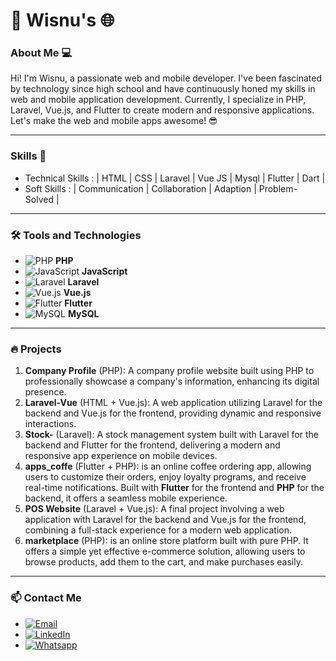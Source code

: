 # 🚀 Wisnu's 🌐

### About Me 💻

Hi! I'm Wisnu, a passionate web and mobile developer. I've been fascinated by technology since high school and have continuously honed my skills in web and mobile application development. Currently, I specialize in PHP, Laravel, Vue.js, and Flutter to create modern and responsive applications. Let's make the web and mobile apps awesome! 😎

---
### Skills 🚀
- Technical Skills :   | HTML | CSS | Laravel | Vue JS | Mysql | Flutter | Dart |
- Soft Skills      :   | Communication | Collaboration | Adaption | Problem-Solved |


---

### 🛠️ Tools and Technologies

- ![PHP](https://img.icons8.com/color/48/000000/php.png) **PHP** 
- ![JavaScript](https://img.icons8.com/color/48/000000/javascript.png) **JavaScript** 
- ![Laravel](https://img.icons8.com/?size=48&id=7vdHawe2VPlT&format=png&color=000000) **Laravel**
- ![Vue.js](https://img.icons8.com/color/48/000000/vue-js.png) **Vue.js** 
- ![Flutter](https://img.icons8.com/color/48/000000/flutter.png) **Flutter** 
- ![MySQL](https://img.icons8.com/color/48/000000/mysql.png) **MySQL** 
---

### 🔥 Projects 

1. **Company Profile** (PHP):
   A company profile website built using PHP to professionally showcase a company's information, enhancing its digital presence.
2. **Laravel-Vue** (HTML + Vue.js):
   A web application utilizing Laravel for the backend and Vue.js for the frontend, providing dynamic and responsive interactions.
3. **Stock-** (Laravel):
   A stock management system built with Laravel for the backend and Flutter for the frontend, delivering a modern and responsive app experience on mobile devices.
4. **apps_coffe** (Flutter + PHP):
   is an online coffee ordering app, allowing users to customize their orders, enjoy loyalty programs, and receive real-time notifications. Built with **Flutter** for the frontend and **PHP** for the backend, it offers a seamless mobile
   experience.
6. **POS Website** (Laravel + Vue.js):
   A final project involving a web application with Laravel for the backend and Vue.js for the frontend, combining a full-stack experience for a modern web application.
7. **marketplace** (PHP):
   is an online store platform built with pure PHP. It offers a simple yet effective e-commerce solution, allowing users to browse products, add them to the cart, and make purchases easily.

---

### 📫 Contact Me

- [![Email](https://img.icons8.com/color/48/000000/gmail.png)](mailto:wisnu.prawira.jobs@gmail.com)
- [![LinkedIn](https://img.icons8.com/color/50/000000/linkedin.png)](https://www.linkedin.com/in/wisnuprawira/)
- [![Whatsapp](https://img.icons8.com/?size=50&id=16713&format=png&color=000000)](https://wa.me/6285880127783) 
